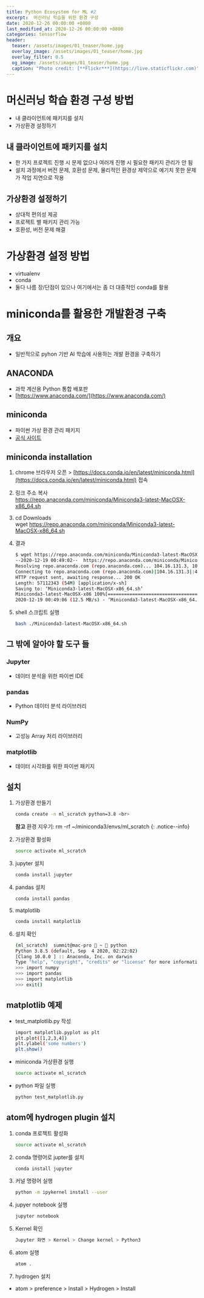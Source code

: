 ```yaml
---  
title: Python Ecosystem for ML #2
excerpt:  머신러닝 학습을 위한 환경 구성   
date: 2020-12-26 00:00:00 +0800
last_modified_at: 2020-12-26 00:00:00 +0800
categories: tensorflow
header:
  teaser: /assets/images/01_teaser/home.jpg
  overlay_image: /assets/images/01_teaser/home.jpg
  overlay_filter: 0.5
  og_image: /assets/images/01_teaser/home.jpg
  caption: "Photo credit: [**Flickr***](https://live.staticflickr.com)"
---
```


# 머신러닝 학습 환경 구성 방법

- 내 클라이언트에 패키지를 설치
- 가상환경 설정하기

## 내 클라이언트에 패키지를 설치

- 한 가지 프로젝트 진행 시 문제 없으나 여러개 진행 시 필요한 패키지 관리가 안 됨
- 설치 과정에서 버전 문제, 호환성 문제, 물리적인 환경상 제약으로 예기치 못한 문제가 작업 지연으로 작용

## 가상환경 설정하기

- 상대적 편의성 제공
- 프로젝트 별 패키지 관리 가능
- 호환성, 버전 문제 해결

# 가상환경 설정 방법

- virtualenv
- conda
- 둘다 나름 장/단점이 있으나 여기에서는 좀 더 대중적인 conda를 활용

# miniconda를 활용한 개발환경 구축  

## 개요
- 일반적으로 pyhon 기반 AI 학습에 사용하는 개발 환경을 구축하기 

## ANACONDA
- 과학 계산용 Python 통합 배포판
- [https://www.anaconda.com/](https://www.anaconda.com/)

## miniconda 
- 파이썬 가상 환경 관리 패키지 
- [공식 사이트](https://docs.conda.io/en/latest/miniconda.html)

## miniconda installation

1. chrome 브라우저 오픈 > [https://docs.conda.io/en/latest/miniconda.html](https://docs.conda.io/en/latest/miniconda.html) 접속
2. 링크 주소 복사 <br>
   https://repo.anaconda.com/miniconda/Miniconda3-latest-MacOSX-x86_64.sh
3. cd Downloads <br>
   wget https://repo.anaconda.com/miniconda/Miniconda3-latest-MacOSX-x86_64.sh
4. 결과

   ```sh 
   $ wget https://repo.anaconda.com/miniconda/Miniconda3-latest-MacOSX-x86_64.sh
   --2020-12-19 00:49:02--  https://repo.anaconda.com/miniconda/Miniconda3-latest-MacOSX-x86_64.sh
   Resolving repo.anaconda.com (repo.anaconda.com)... 104.16.131.3, 104.16.130.3
   Connecting to repo.anaconda.com (repo.anaconda.com)|104.16.131.3|:443... connected.
   HTTP request sent, awaiting response... 200 OK
   Length: 57112343 (54M) [application/x-sh]
   Saving to: ‘Miniconda3-latest-MacOSX-x86_64.sh’
   Miniconda3-latest-MacOSX-x86 100%[===========================================>]  54.47M  12.6MB/s    in 4.3s
   2020-12-19 00:49:06 (12.5 MB/s) - ‘Miniconda3-latest-MacOSX-x86_64.sh’ saved [57112343/57112343]
   ```
5. shell 스크립트 실행 

   ```sh 
   bash ./Miniconda3-latest-MacOSX-x86_64.sh   
   ```

## 그 밖에 알아야 할 도구 들 

### Jupyter
- 데이터 분석을 위한 파이썬 IDE

### pandas
- Python 데이터 분석 라이브러리

### NumPy
- 고성능 Array 처리 라이브러리

### matplotlib
- 데이터 시각화를 위한 파이썬 패키지

## 설치 

1. 가상환경 만들기 <br> 
   ```sh 
   conda create -n ml_scratch python=3.8 <br> 
   ```
   
   **참고** 환경 지우기: rm -rf ~/miniconda3/envs/ml_scratch
   {: .notice--info}

2. 가상환경 활성화 <br> 

   ```sh
   source activate ml_scratch
   ```
3. jupyter 설치 <br> 

   ```sh
   conda install jupyter
   ```
4. pandas 설치 <br> 

   ```sh
   conda install pandas
   ```
5. matplotlib <br> 

   ```sh
   conda install matplotlib
   ```

6. 설치 확인

   ```sh 
   (ml_scratch)  summit@mac-pro  ~  python
   Python 3.8.5 (default, Sep  4 2020, 02:22:02)
   [Clang 10.0.0 ] :: Anaconda, Inc. on darwin
   Type "help", "copyright", "credits" or "license" for more information.
   >>> import numpy
   >>> import pandas
   >>> import matplotlib
   >>> exit()
   ```
## matplotlib 예제

- test_matplotlib.py 작성 

    ```sh
    import matplotlib.pyplot as plt
    plt.plot([1,2,3,4])
    plt.ylabel('some numbers')
    plt.show()
    ```
  
- miniconda 가상환경 실행

   ```sh 
   source activate ml_scratch
   ```
- python 파일 실행 

  ```sh 
  python test_matplotlib.py
  ```

## atom에 hydrogen plugin 설치 

1. conda 프로젝트 활성화

   ```sh 
   source activate ml_scratch
   ```

2. conda 명령어로 jupter를 설치

    ```sh 
    conda install jupyter
    ```
3. 커널 명령어 실행

   ```sh 
   python -m ipykernel install --user
   ```
4. jupyer notebook 실행

   ```sh 
   jupyter notebook
   ```
   
5. Kernel 확인
   ```sh 
   Jupyter 화면 > Kernel > Change kernel > Python3    
   ```
   
6. atom 실행

   ```sh 
   atom .
   ```
7. hydrogen 설치

- atom > preference > Install > Hydrogen > Install 